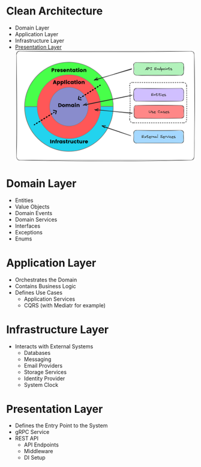 # Clean Architecture
* Domain Layer
* Application Layer
* Infrastructure Layer
* [Presentation Layer](#presentation-layer)
![system schema](./images/clean-architecture.png "A title")

# Domain Layer
* Entities
* Value Objects
* Domain Events
* Domain Services
* Interfaces
* Exceptions
* Enums

# Application Layer
* Orchestrates the Domain
* Contains Business Logic
* Defines Use Cases
  * Application Services
  * CQRS (with Mediatr for example)

# Infrastructure Layer
* Interacts with External Systems
  * Databases
  * Messaging
  * Email Providers
  * Storage Services 
  * Identity Provider
  * System Clock

# Presentation Layer
* Defines the Entry Point to the System
* gRPC Service
* REST API
  * API Endpoints
  * Middleware
  * DI Setup
